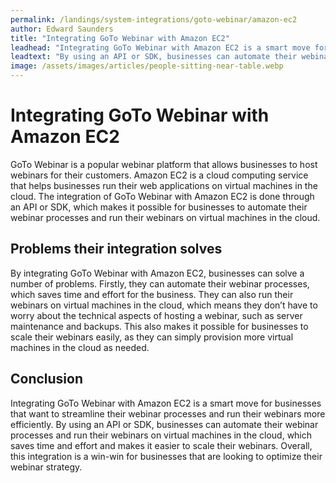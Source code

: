 ```yaml
---
permalink: /landings/system-integrations/goto-webinar/amazon-ec2
author: Edward Saunders
title: "Integrating GoTo Webinar with Amazon EC2"
leadhead: "Integrating GoTo Webinar with Amazon EC2 is a smart move for businesses that want to streamline their webinar processes and run their webinars more efficiently"
leadtext: "By using an API or SDK, businesses can automate their webinar processes and run their webinars on virtual machines in the cloud, which saves time and effort and makes it easier to scale their webinars. Overall, this integration is a win-win for businesses that are looking to optimize their webinar strategy."
image: /assets/images/articles/people-sitting-near-table.webp
---
```

<div class="arttext">    <h1>Integrating GoTo Webinar with Amazon EC2</h1>
    <p>GoTo Webinar is a popular webinar platform that allows businesses to host webinars for their customers. Amazon EC2 is a cloud computing service that helps businesses run their web applications on virtual machines in the cloud. The integration of GoTo Webinar with Amazon EC2 is done through an API or SDK, which makes it possible for businesses to automate their webinar processes and run their webinars on virtual machines in the cloud.</p>
    <h2>Problems their integration solves</h2>
    <p>By integrating GoTo Webinar with Amazon EC2, businesses can solve a number of problems. Firstly, they can automate their webinar processes, which saves time and effort for the business. They can also run their webinars on virtual machines in the cloud, which means they don’t have to worry about the technical aspects of hosting a webinar, such as server maintenance and backups. This also makes it possible for businesses to scale their webinars easily, as they can simply provision more virtual machines in the cloud as needed.</p>
    <h2>Conclusion</h2>
    <p>Integrating GoTo Webinar with Amazon EC2 is a smart move for businesses that want to streamline their webinar processes and run their webinars more efficiently. By using an API or SDK, businesses can automate their webinar processes and run their webinars on virtual machines in the cloud, which saves time and effort and makes it easier to scale their webinars. Overall, this integration is a win-win for businesses that are looking to optimize their webinar strategy.</p>
</div>